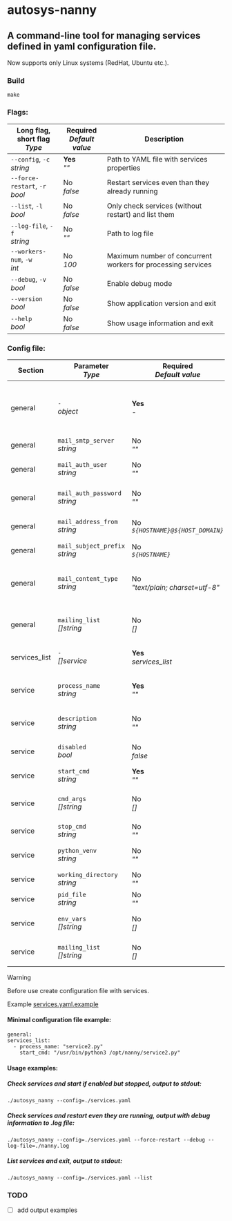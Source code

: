 # autosys-nanny

## A command-line tool for managing services defined in yaml configuration file.

Now supports only Linux systems (RedHat, Ubuntu etc.).

### Build

`make`


### Flags:

| Long flag, short flag<br>_Type_ | Required<br>_Default value_ | Description |
|---|---|---|
| `--config`, `-c`<br>_string_ | **Yes**<br>_""_ | Path to YAML file with services properties |
| `--force-restart`, `-r`<br>_bool_ | No<br>_false_ | Restart services even than they already running |
| `--list`, `-l`<br>_bool_ | No<br>_false_ | Only check services (without restart) and list them |
| `--log-file`, `-f`<br>_string_ | No<br>_""_ | Path to log file |
| `--workers-num`, `-w`<br>_int_ | No<br>_100_ | Maximum number of concurrent workers for processing services |
| `--debug`, `-v`<br>_bool_ | No<br>_false_ | Enable debug mode |
| `--version`<br>_bool_ | No<br>_false_ | Show application version and exit |
| `--help`<br>_bool_ | No<br>_false_ | Show usage information and exit |


### Config file:

| Section | Parameter<br>_Type_ | Required<br>_Default value_ | Description |
|---|---|---|---|
| general | `-`<br>_object_ | **Yes**<br>_-_ | Main configuration common for all services (should be specified with port) |
| general | `mail_smtp_server`<br>_string_ | No<br>_""_ | SMTP server for sending emails |
| general | `mail_auth_user`<br>_string_ | No<br>_""_ | Mail user for authentication on SMTP server |
| general | `mail_auth_password`<br>_string_ | No<br>_""_ | Mail password for authentication on SMTP server |
| general | `mail_address_from`<br>_string_ | No<br>_`${HOSTNAME}@${HOST_DOMAIN}`_ | Mail address in email's 'From:' field |
| general | `mail_subject_prefix`<br>_string_ | No<br>_`${HOSTNAME}`_ | Mail subject prefix |
| general | `mail_content_type`<br>_string_ | No<br>_"text/plain; charset=utf-8"_ | Mail content type (supported formats: "text/plain", "text/html") |
| general | `mailing_list`<br>_[]string_ | No<br>_[]_ | List of emails to which script internal errors will be sent |
| services_list | `-`<br>_[]service_ | **Yes**<br>_services_list_ | List of services to monitor and restart them |
| service | `process_name`<br>_string_ | **Yes**<br>_""_ | Process name (with arguments) for search in process list |
| service | `description`<br>_string_ | No<br>_""_ | Optional description of process |
| service | `disabled`<br>_bool_ | No<br>_false_ | Flag for disabling/enabling service |
| service | `start_cmd`<br>_string_ | **Yes**<br>_""_ | Command to start service |
| service | `cmd_args`<br>_[]string_ | No<br>_[]_ | Additional arguments for `start_cmd` command |
| service | `stop_cmd`<br>_string_ | No<br>_""_ | Command to stop service |
| service | `python_venv`<br>_string_ | No<br>_""_ | Path to python virtual environment |
| service | `working_directory`<br>_string_ | No<br>_""_ | Path to working directory |
| service | `pid_file`<br>_string_ | No<br>_""_ | Path to PID file |
| service | `env_vars`<br>_[]string_ | No<br>_[]_ | Additional environment variables |
| service | `mailing_list`<br>_[]string_ | No<br>_[]_ | List of emails to which service errors will be sent |


> [!WARNING] 
> Before use create configuration file with services.

Example [services.yaml.example](./services.yaml.example)


#### Minimal configuration file example:

```
general:
services_list:
  - process_name: "service2.py"
    start_cmd: "/usr/bin/python3 /opt/nanny/service2.py"
```


#### Usage examples:

##### Check services and start if enabled but stopped, output to stdout:

`./autosys_nanny --config=./services.yaml`


##### Check services and restart even they are running, output with debug information to .log file:

`./autosys_nanny --config=./services.yaml --force-restart --debug --log-file=./nanny.log`


##### List services and exit, output to stdout:

`./autosys_nanny --config=./services.yaml --list`


### TODO

- [ ] add output examples
